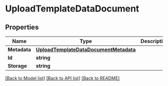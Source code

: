 # UploadTemplateDataDocument

## Properties
Name | Type | Description | Notes
------------ | ------------- | ------------- | -------------
**Metadata** | [**UploadTemplateDataDocumentMetadata**](upload_template_data_document_metadata.md) |  | [optional] 
**Id** | **string** |  | [optional] 
**Storage** | **string** |  | [optional] 

[[Back to Model list]](../README.md#documentation-for-models) [[Back to API list]](../README.md#documentation-for-api-endpoints) [[Back to README]](../README.md)


